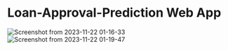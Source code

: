 # Loan-Approval-Prediction Web App
![Screenshot from 2023-11-22 01-16-33](https://github.com/Sou-mi/Loan-Approval-Prediction/assets/81280771/a283d1cb-052a-4b47-86e7-8b7d0fb2dcc4)
![Screenshot from 2023-11-22 01-19-47](https://github.com/Sou-mi/Loan-Approval-Prediction/assets/81280771/4ad67049-4dc2-4f6e-a0f5-8da8f6b85fc5)
